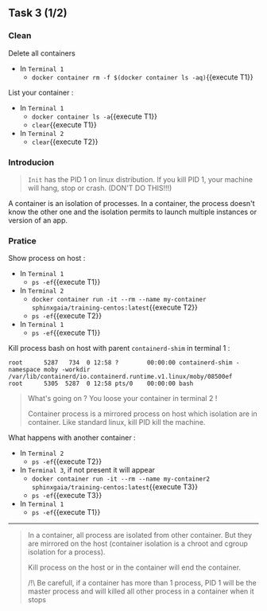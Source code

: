 ## Task 3 (1/2)

### Clean

Delete all containers
- In `Terminal 1`
  - `docker container rm -f $(docker container ls -aq)`{{execute T1}}

List your container :
- In `Terminal 1`
  - `docker container ls -a`{{execute T1}}
  - `clear`{{execute T1}}
- In `Terminal 2`
  - `clear`{{execute T2}}

### Introducion

> `Init` has the PID 1 on linux distribution. If you kill PID 1, your machine will hang, stop or crash. (DON'T DO THIS!!!)

A container is an isolation of processes. In a container, the process doesn't know the other one and the isolation permits to launch multiple instances or version of an app.

### Pratice

Show process on host :
- In `Terminal 1`
  - `ps -ef`{{execute T1}}
- In `Terminal 2`
  - `docker container run -it --rm --name my-container sphinxgaia/training-centos:latest`{{execute T2}}
  - `ps -ef`{{execute T2}}
- In `Terminal 1`
  - `ps -ef`{{execute T1}}

Kill process bash on host with parent `containerd-shim` in terminal 1 :
```
root      5287   734  0 12:58 ?        00:00:00 containerd-shim -namespace moby -workdir /var/lib/containerd/io.containerd.runtime.v1.linux/moby/08500ef
root      5305  5287  0 12:58 pts/0    00:00:00 bash
```

> What's going on ? You loose your container in terminal 2 !
> 
> Container process is a mirrored process on host which isolation are in container. Like standard linux, kill PID kill the machine.


What happens with another container :
- In `Terminal 2`
  - `ps -ef`{{execute T2}}
- In `Terminal 3`, if not present it will appear
  - `docker container run -it --rm --name my-container2 sphinxgaia/training-centos:latest`{{execute T3}}
  - `ps -ef`{{execute T3}}
- In `Terminal 1`
  - `ps -ef`{{execute T1}}


---

> In a container, all process are isolated from other container. But they are mirrored on the host (container isolation is a chroot and cgroup isolation for a process).
> 
> Kill process on the host or in the container will end the container.
> 
> /!\ Be carefull, if a container has more than 1 process, PID 1 will be the master process and will killed all other process in a container when it stops